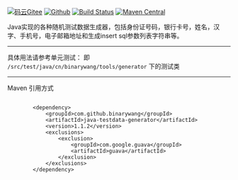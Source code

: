 [![码云Gitee](https://gitee.com/binary/java-generator/badge/star.svg?theme=blue)](https://gitee.com/binary/java-generator)
[![Github](http://github-svg-buttons.herokuapp.com/star.svg?user=binarywang&repo=java-testdata-generator&style=flat&background=1081C1)](https://github.com/binarywang/java-testdata-generator)
[![Build Status](https://travis-ci.org/binarywang/java-testdata-generator.svg?branch=master)](https://travis-ci.org/binarywang/java-testdata-generator)
[![Maven Central](https://maven-badges.herokuapp.com/maven-central/com.github.binarywang/java-testdata-generator/badge.svg)](https://mvnrepository.com/artifact/com.github.binarywang/java-testdata-generator)


Java实现的各种随机测试数据生成器，包括身份证号码，银行卡号，姓名，汉字、手机号，电子邮箱地址和生成insert sql参数列表字符串等。

--------------
具体用法请参考单元测试：
即 `/src/test/java/cn/binarywang/tools/generator` 下的测试类

--------------------
Maven 引用方式
```

        <dependency>
            <groupId>com.github.binarywang</groupId>
            <artifactId>java-testdata-generator</artifactId>
            <version>1.1.2</version>
            <exclusions>
                <exclusion>
                    <groupId>com.google.guava</groupId>
                    <artifactId>guava</artifactId>
                </exclusion>
            </exclusions>
        </dependency>
````
